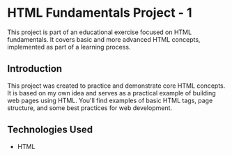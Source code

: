 # HTML Fundamentals Project - 1

This project is part of an educational exercise focused on HTML fundamentals. It covers basic and more advanced HTML concepts, implemented as part of a learning process.


## Introduction
This project was created to practice and demonstrate core HTML concepts. It is based on my own idea and serves as a practical example of building web pages using HTML. You'll find examples of basic HTML tags, page structure, and some best practices for web development.


## Technologies Used
- HTML
